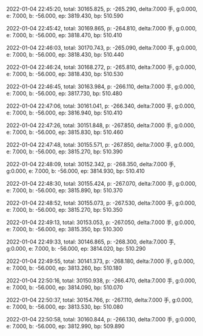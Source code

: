 2022-01-04 22:45:20, total: 30165.825, p: -265.290, delta:7.000 手, g:0.000, e: 7.000, b: -56.000, ep: 3819.430, bp: 510.590

2022-01-04 22:45:42, total: 30169.865, p: -264.810, delta:7.000 手, g:0.000, e: 7.000, b: -56.000, ep: 3818.470, bp: 510.410

2022-01-04 22:46:03, total: 30170.743, p: -265.090, delta:7.000 手, g:0.000, e: 7.000, b: -56.000, ep: 3818.430, bp: 510.440

2022-01-04 22:46:24, total: 30168.272, p: -265.810, delta:7.000 手, g:0.000, e: 7.000, b: -56.000, ep: 3818.430, bp: 510.530

2022-01-04 22:46:45, total: 30163.984, p: -266.110, delta:7.000 手, g:0.000, e: 7.000, b: -56.000, ep: 3817.730, bp: 510.480

2022-01-04 22:47:06, total: 30161.041, p: -266.340, delta:7.000 手, g:0.000, e: 7.000, b: -56.000, ep: 3816.940, bp: 510.410

2022-01-04 22:47:26, total: 30151.848, p: -267.850, delta:7.000 手, g:0.000, e: 7.000, b: -56.000, ep: 3815.830, bp: 510.460

2022-01-04 22:47:48, total: 30155.571, p: -267.850, delta:7.000 手, g:0.000, e: 7.000, b: -56.000, ep: 3815.270, bp: 510.390

2022-01-04 22:48:09, total: 30152.342, p: -268.350, delta:7.000 手, g:0.000, e: 7.000, b: -56.000, ep: 3814.930, bp: 510.410

2022-01-04 22:48:30, total: 30155.424, p: -267.070, delta:7.000 手, g:0.000, e: 7.000, b: -56.000, ep: 3815.890, bp: 510.370

2022-01-04 22:48:52, total: 30155.073, p: -267.530, delta:7.000 手, g:0.000, e: 7.000, b: -56.000, ep: 3815.270, bp: 510.350

2022-01-04 22:49:13, total: 30153.053, p: -267.050, delta:7.000 手, g:0.000, e: 7.000, b: -56.000, ep: 3815.350, bp: 510.300

2022-01-04 22:49:33, total: 30146.865, p: -268.300, delta:7.000 手, g:0.000, e: 7.000, b: -56.000, ep: 3814.020, bp: 510.290

2022-01-04 22:49:55, total: 30141.373, p: -268.180, delta:7.000 手, g:0.000, e: 7.000, b: -56.000, ep: 3813.260, bp: 510.180

2022-01-04 22:50:16, total: 30150.938, p: -266.470, delta:7.000 手, g:0.000, e: 7.000, b: -56.000, ep: 3814.090, bp: 510.070

2022-01-04 22:50:37, total: 30154.766, p: -267.110, delta:7.000 手, g:0.000, e: 7.000, b: -56.000, ep: 3813.530, bp: 510.080

2022-01-04 22:50:58, total: 30160.844, p: -266.130, delta:7.000 手, g:0.000, e: 7.000, b: -56.000, ep: 3812.990, bp: 509.890